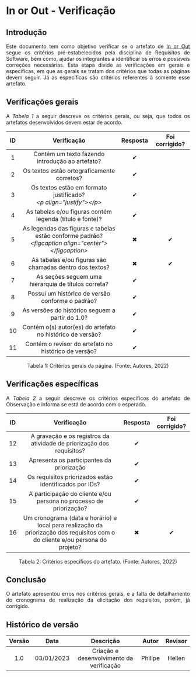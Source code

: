 # In or Out - Verificação

## Introdução
<p align="justify">Este documento tem como objetivo verificar se o artefato de <a href="https://requisitos-de-software.github.io/2022.2-Grasshopper/elicitacao/priorizacao/in-or-out/" target="_blank">In or Out</a> segue os critérios pré-estabelecidos pela disciplina de Requisitos de Software, bem como, ajudar os integrantes a identificar os erros e possíveis correções necessárias. Esta etapa divide as verificações em gerais e específicas, em que as gerais se tratam dos critérios que todas as páginas devem seguir. Já as específicas são critérios referentes à somente esse artefato.</p>

## Verificações gerais
<p align="justify">A <i>Tabela 1</i> a seguir descreve os critérios gerais, ou seja, que todos os artefatos desenvolvidos devem estar de acordo.</p>


| ID | Verificação | Resposta | Foi corrigido? |
| :--: | :-------: | :------: | :------------: |
| 1 | Contém um texto fazendo introdução ao artefato? | ✔ |  |
| 2 | Os textos estão ortograficamente corretos? | ✔ |  |
| 3 | Os textos estão em formato justificado?<br><i>&lt;p align="justify"&gt;&lt;/p&gt;</i> | ✔ |  |
| 4 | As tabelas e/ou figuras contém legenda (título e fonte)? | ✔ |  |
| 5 | As legendas das figuras e tabelas estão conforme padrão?<br><i>&lt;figcaption align="center"&gt;&lt;/figcaption&gt;</i> | ✖ | ✔ |
| 6 | As tabelas e/ou figuras são chamadas dentro dos textos? |  ✖ | ✔ |
| 7 | As seções seguem uma hierarquia de títulos correta? | ✔ |  |
| 8 | Possui um histórico de versão conforme o padrão? | ✔ |  |
| 9 | As versões do histórico seguem a partir do 1.0? | ✔ |  |
| 10 | Contém o(s) autor(es) do artefato no histórico de versão? | ✔ |  |
| 11 | Contém o revisor do artefato no histórico de versão? | ✔ |  |

<figcaption align="center">Tabela 1: Critérios gerais da página. (Fonte: Autores, 2022)</figcaption>

## Verificações específicas
<p align="justify">A <i>Tabela 2</i> a seguir descreve os critérios específicos do artefato de Observação e informa se está de acordo com o esperado.</p>

| ID | Verificação | Resposta | Foi corrigido? |
| :--: | :-------: | :------: | :------------: |
| 12 | A gravação e os registros da atividade de priorização dos requisitos? | ✔ |  |
| 13 | Apresenta os participantes da priorização | ✔ |  |
| 14 | Os requisitos priorizados estão identificados por IDs? | ✔ |  |
| 15 | A participação do cliente e/ou persona no processo de priorização? | ✔ |  |
| 16 | Um cronograma (data e horário) e local para realização da priorização dos requisitos com o do cliente e/ou persona do projeto? | ✖ | ✔ |


<figcaption align="center">Tabela 2: Critérios específicos do artefato. (Fonte: Autores, 2022)</figcaption>

## Conclusão
<p align="justify">O artefato apresentou erros nos critérios gerais, e a falta de detalhamento do cronograma de realização da elicitação dos requisitos, porém, já corrigido.</p>

## Histórico de versão
| Versão | Data | Descrição | Autor | Revisor |
| :----: | :--: | :-------: | :---: | :-----: |
| 1.0 | 03/01/2023 | Criação e desenvolvimento da verificação | Philipe | Hellen |